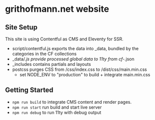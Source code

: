 # grithofmann.net website

## Site Setup

This site is using Contentful as CMS and Eleventy for SSR.

- script/contentful.js exports the data into \_data, bundled by the categories in the CF collections
- \_data/_.js provide processed global data to 11ty from cf-_.json
- \_includes contains partials and layouts
- postcss purges CSS from /css/index.css to /dist/css/main.min.css
  - set NODE_ENV to "production" to build + integrate main.min.css

## Getting Started

- `npm run build` to integrate CMS content and render pages.
- `npm run start` run build and start live server
- `npm run debug` to run 11ty with debug output
